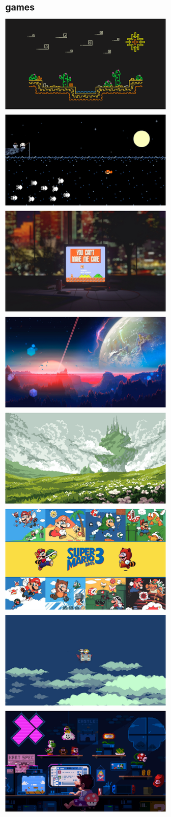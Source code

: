 # games

<a href="uf6quz5xeoj41.png"><img alt="uf6quz5xeoj41" src="uf6quz5xeoj41.png"></a>

<a href="7rjtf3raovf31.png"><img alt="7rjtf3raovf31" src="7rjtf3raovf31.png"></a>

<a href="super-mario-tv-vintage-artwork-4k-41-1920x1200.jpg"><img alt="super-mario-tv-vintage-artwork-4k-41-1920x1200" src="super-mario-tv-vintage-artwork-4k-41-1920x1200.jpg"></a>

<a href="outer-space-4r-2560x1440.jpg"><img alt="outer-space-4r-2560x1440" src="outer-space-4r-2560x1440.jpg"></a>

<a href="8045532.png"><img alt="8045532" src="8045532.png"></a>

<a href="20408323.jpg"><img alt="20408323" src="20408323.jpg"></a>

<a href="1920x1080-1138889-illustration-sky-cartoon-retro-games-cave-story-screenshot-computer-wallpaper-atmosphere-of-earth-ecosystem.jpg"><img alt="1920x1080-1138889-illustration-sky-cartoon-retro-games-cave-story-screenshot-computer-wallpaper-atmosphere-of-earth-ecosystem" src="1920x1080-1138889-illustration-sky-cartoon-retro-games-cave-story-screenshot-computer-wallpaper-atmosphere-of-earth-ecosystem.jpg"></a>

<a href="mario-chilling-mp-1920x1200.jpg"><img alt="mario-chilling-mp-1920x1200" src="mario-chilling-mp-1920x1200.jpg"></a>

